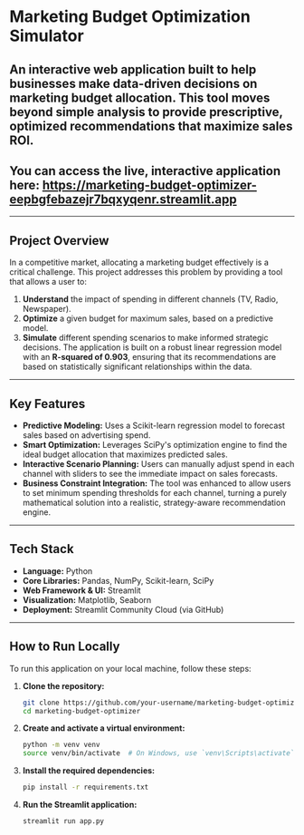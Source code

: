 # Marketing Budget Optimization Simulator
An interactive web application built to help businesses make data-driven decisions on marketing budget allocation. This tool moves beyond simple analysis to provide prescriptive, optimized recommendations that maximize sales ROI.
---
**You can access the live, interactive application here:**
**https://marketing-budget-optimizer-eepbgfebazejr7bqxyqenr.streamlit.app**
---
---
## Project Overview
In a competitive market, allocating a marketing budget effectively is a critical challenge. This project addresses this problem by providing a tool that allows a user to:
1.  **Understand** the impact of spending in different channels (TV, Radio, Newspaper).
2.  **Optimize** a given budget for maximum sales, based on a predictive model.
3.  **Simulate** different spending scenarios to make informed strategic decisions.
The application is built on a robust linear regression model with an **R-squared of 0.903**, ensuring that its recommendations are based on statistically significant relationships within the data.
---
## Key Features
*   **Predictive Modeling:** Uses a Scikit-learn regression model to forecast sales based on advertising spend.
*   **Smart Optimization:** Leverages SciPy's optimization engine to find the ideal budget allocation that maximizes predicted sales.
*   **Interactive Scenario Planning:** Users can manually adjust spend in each channel with sliders to see the immediate impact on sales forecasts.
*   **Business Constraint Integration:** The tool was enhanced to allow users to set minimum spending thresholds for each channel, turning a purely mathematical solution into a realistic, strategy-aware recommendation engine.
  
---
## Tech Stack
*   **Language:** Python
*   **Core Libraries:** Pandas, NumPy, Scikit-learn, SciPy
*   **Web Framework & UI:** Streamlit
*   **Visualization:** Matplotlib, Seaborn
*   **Deployment:** Streamlit Community Cloud (via GitHub)
---
## How to Run Locally

To run this application on your local machine, follow these steps:
1.  **Clone the repository:**
    ```bash
    git clone https://github.com/your-username/marketing-budget-optimizer.git
    cd marketing-budget-optimizer
    ```
2.  **Create and activate a virtual environment:**
    ```bash
    python -m venv venv
    source venv/bin/activate  # On Windows, use `venv\Scripts\activate`
    ```
3.  **Install the required dependencies:**
    ```bash
    pip install -r requirements.txt
    ```

4.  **Run the Streamlit application:**
    ```bash
    streamlit run app.py
    ```
